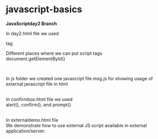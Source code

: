 # javascript-basics

<b> JavaScriptday2 Branch </b> <br/>

In day2.html file we used <br/>

<script src="./js/msg.js"></script> tag <br/>

Different places where we can put script tags <br/>
document.getElementById() <br/>

<br/>

In js folder we created one javascript file msg.js for showing usage of external javascript file in html <br/>
<br/>

In confirmbox.html file we used <br/>
alert(), confirm(), and prompt() <br/> 

<br/>
In externaldemo.html file <br/>
We demonstrate how to use external JS script available in external application/server. <br/> 
<script src="https://www.sahosoft.com/myscript.js"></script> <br/> 

